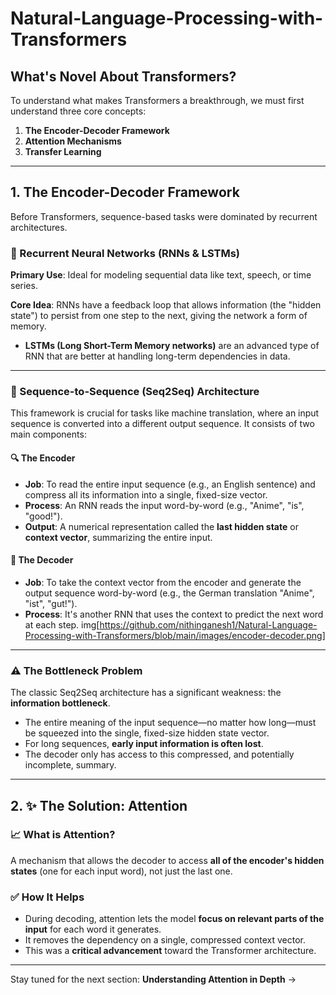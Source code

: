# Natural-Language-Processing-with-Transformers

## What's Novel About Transformers?

To understand what makes Transformers a breakthrough, we must first understand three core concepts:

1. **The Encoder-Decoder Framework**
2. **Attention Mechanisms**
3. **Transfer Learning**

---

## 1. The Encoder-Decoder Framework

Before Transformers, sequence-based tasks were dominated by recurrent architectures.

### 🔄 Recurrent Neural Networks (RNNs & LSTMs)

**Primary Use**: Ideal for modeling sequential data like text, speech, or time series.

**Core Idea**: RNNs have a feedback loop that allows information (the "hidden state") to persist from one step to the next, giving the network a form of memory.

* **LSTMs (Long Short-Term Memory networks)** are an advanced type of RNN that are better at handling long-term dependencies in data.

---

### 🔄 Sequence-to-Sequence (Seq2Seq) Architecture

This framework is crucial for tasks like machine translation, where an input sequence is converted into a different output sequence. It consists of two main components:

#### 🔍 The Encoder

* **Job**: To read the entire input sequence (e.g., an English sentence) and compress all its information into a single, fixed-size vector.
* **Process**: An RNN reads the input word-by-word (e.g., "Anime", "is", "good!").
* **Output**: A numerical representation called the **last hidden state** or **context vector**, summarizing the entire input.

#### 📝 The Decoder

* **Job**: To take the context vector from the encoder and generate the output sequence word-by-word (e.g., the German translation "Anime", "ist", "gut!").
* **Process**: It's another RNN that uses the context to predict the next word at each step.
img[https://github.com/nithinganesh1/Natural-Language-Processing-with-Transformers/blob/main/images/encoder-decoder.png]
---

### ⚠️ The Bottleneck Problem

The classic Seq2Seq architecture has a significant weakness: the **information bottleneck**.

* The entire meaning of the input sequence—no matter how long—must be squeezed into the single, fixed-size hidden state vector.
* For long sequences, **early input information is often lost**.
* The decoder only has access to this compressed, and potentially incomplete, summary.

---

## 2. ✨ The Solution: Attention

### 📈 What is Attention?

A mechanism that allows the decoder to access **all of the encoder's hidden states** (one for each input word), not just the last one.

### ✅ How It Helps

* During decoding, attention lets the model **focus on relevant parts of the input** for each word it generates.
* It removes the dependency on a single, compressed context vector.
* This was a **critical advancement** toward the Transformer architecture.

---

Stay tuned for the next section: **Understanding Attention in Depth** →

